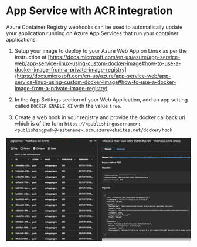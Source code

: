 # App Service with ACR integration

Azure Container Registry webhooks can be used to automatically update your application running on Azure App Services that run your container applications. 

1. Setup your image to deploy to your Azure Web App on Linux as per the instruction at [https://docs.microsoft.com/en-us/azure/app-service-web/app-service-linux-using-custom-docker-image#how-to-use-a-docker-image-from-a-private-image-registry](https://docs.microsoft.com/en-us/azure/app-service-web/app-service-linux-using-custom-docker-image#how-to-use-a-docker-image-from-a-private-image-registry)

2. In the App Settings section of your Web Application, add an app setting called `DOCKER_ENABLE_CI` with the value `true`.

3. Create a web hook in your registry and provide the docker callback uri which is of the form `https://<publishingusername>:<publishingpwd>@<sitename>.scm.azurewebsites.net/docker/hook` 


![Webhook](webhook.png)

